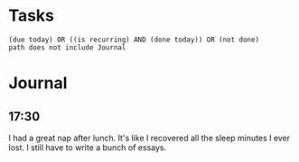 # Tasks
```tasks
(due today) OR ((is recurring) AND (done today)) OR (not done)
path does not include Journal
```
# Journal
## 17:30
I had a great nap after lunch. It's like I recovered all the sleep minutes I ever lost. I still have to write a bunch of essays.